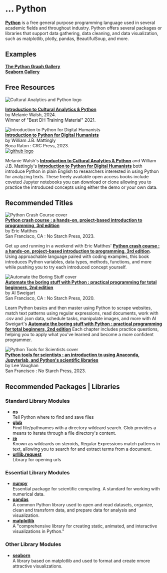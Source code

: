 # ... Python
__[Python](https://www.python.org/)__ is a free general purpose programming language used in several academic fields and throughout industry. Python offers several packages or libraries that support data gathering, data cleaning, and data visualization, such as matplotlib, plotly, pandas, BeautifulSoup, and more. 

## Examples

__[The Python Graph Gallery](https://python-graph-gallery.com/)__  
__[Seaborn Gallery](https://seaborn.pydata.org/examples/index.html)__

## Free Resources

![Cultural Analytics and Python logo](images/intro_ca_logo.png)

__[Introduction to Cultural Analytics & Python](https://melaniewalsh.github.io/Intro-Cultural-Analytics/welcome.html)__   
by Melanie Walsh, 2024.   
Winner of "Best DH Training Material" 2021. 

![Introduction to Python for Digital Humanists](images/python_humanists_small.png)  
__[Introduction to Python for Digital Humanists](https://github.com/wjbmattingly/python_for_dh)__  
by William J.B. Mattingly   
Boca Raton : CRC Press, 2023.  
[![github logo](images/github-mark.png)](https://github.com/wjbmattingly/python_for_dh) 


Melanie Walsh's __[Introduction to Cultural Analytics & Python](https://melaniewalsh.github.io/Intro-Cultural-Analytics/welcome.html)__  and William J.B. Mattingly's __[Introduction to Python for Digital Humanists](https://github.com/wjbmattingly/python_for_dh)__   both introduce Python in plain English to researchers interested in using Python for analyzing texts. These freely available open access books include coveted Jupyter notebooks you can download or clone allowing you to practice the introduced concepts using either the demo or your own data.



## Recommended Titles


![Python Crash Course cover](images/Cover_PythonCrashCourse_small.jpg)  
__[Python crash course : a hands-on, project-based introduction to programming, 3rd edition](https://library-ohio-state-edu.proxy.lib.ohio-state.edu/record=b10717418~S7)__  
by Eric Matthes  
San Francisco, CA : No Starch Press, 2023.

Get up and running in a weekend with Eric Matthes' __[Python crash course : a hands-on, project-based introduction to programming, 3rd edition](https://library-ohio-state-edu.proxy.lib.ohio-state.edu/record=b10717418~S7)__. Using approachable language paired with coding examples, this book introduces Python variables, data types, methods, functions, and more while pushing you to try each introduced concept yourself. 


![Automate the Boring Stuff cover](images/Cover_AutomateBoringStuff_small.jpg)  
__[Automate the boring stuff with Python : practical programming for total beginners, 2nd edition](https://library.ohio-state.edu.proxy.lib.ohio-state.edu/record=b9501689~S7)__  
by Al Sweigart  
San Francisco, CA : No Starch Press, 2020.

Learn Python basics and then master using Python to scrape websites, match text patterns using regular expressions, read documents, work with .csv and .json data, schedule tasks, manipulate images, and more with Al Sweigart's __[Automate the boring stuff with Python : practical programming for total beginners, 2nd edition](https://library.ohio-state.edu.proxy.lib.ohio-state.edu/record=b9501689~S7)__  Each chapter includes practice questions, helping you to apply what you've learned and become a more confident programmer.

![Python Tools for Scientists cover](images/Cover_PythonToolsScientists_small.jpg)  
__[Python tools for scientists : an introduction to using Anaconda, Jupyterlab, and Python's scientific libraries](https://library.ohio-state.edu/record=b10328916~S7)__  
by Lee Vaughan  
San Francisco : No Starch Press, 2023.

## Recommended Packages | Libraries
### Standard Library Modules
- __[os](https://docs.python.org/3/library/os.html#module-os)__  
 Tell Python where to find and save files
- __[glob](https://docs.python.org/3/library/glob.html#module-glob)__  
Find file/pathnames with a directory wildcard search. Glob provides a means to iterate through a file directory's content.
- __[re](https://docs.python.org/3/library/re.html#module-re)__  
Known as wildcards on steroids, Regular Expressions match patterns in text, allowing you to search for and extract terms from a document. 
- __[urllib.request](https://docs.python.org/3/library/urllib.request.html)__    
Library for opening urls

### Essential Library Modules
- __[numpy](https://numpy.org/)__  
Essential package for scientific computing. A standard for working with numerical data.
- __[pandas](https://pandas.pydata.org/)__  
A common Python library used to open and read datasets, organize, clean and transform data, and prepare data for analysis and visualization.
- __[matplotlib](https://matplotlib.org/)__  
A "comprehensive library for creating static, animated, and interactive visualizations in Python."

### Other Library Modules

- __[seaborn](https://seaborn.pydata.org/)__  
A library based on matplotlib and used to format and create nmore attractive visualizations. 


